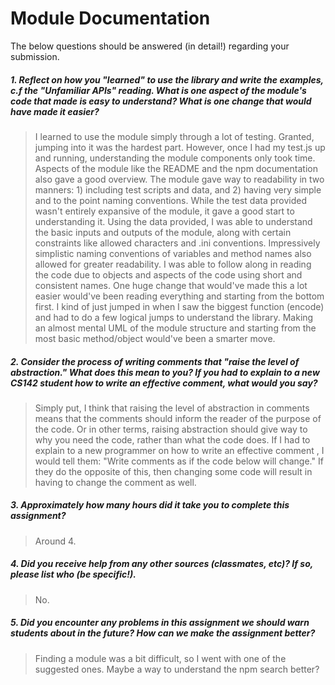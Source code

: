 # Module Documentation

The below questions should be answered (in detail!) regarding your submission.

##### 1. Reflect on how you "learned" to use the library and write the examples, c.f the "Unfamiliar APIs" reading. What is one aspect of the module's code that made is easy to understand? What is one change that would have made it easier?
> I learned to use the module simply through a lot of testing. Granted, jumping into it was the hardest part. However, once I had my test.js up and running, understanding the module components only took time. Aspects of the module like the README and the npm documentation also gave a good overview. The module gave way to readability in two manners: 1) including test scripts and data, and 2) having very simple and to the point naming conventions. 
> While the test data provided wasn't entirely expansive of the module, it gave a good start to understanding it. Using the data provided, I was able to understand the basic inputs and outputs of the module, along with certain constraints like allowed characters and .ini conventions.
> Impressively simplistic naming conventions of variables and method names also allowed for greater readability. I was able to follow along in reading the code due to objects and aspects of the code using short and consistent names. 
> One huge change that would've made this a lot easier would've been reading everything and starting from the bottom first. I kind of just jumped in when I saw the biggest function (encode) and had to do a few logical jumps to understand the library. Making an almost mental UML of the module structure and starting from the most basic method/object would've been a smarter move. 


##### 2. Consider the process of writing comments that "raise the level of abstraction." What does this mean to you? If you had to explain to a new CS142 student how to write an effective comment, what would you say? #####
> Simply put, I think that raising the level of abstraction in comments means that the comments should inform the reader of the purpose of the code. Or in other terms, raising abstraction should give way to why you need the code, rather than what the code does. 
> If I had to explain to a new programmer on how to write an effective comment , I would tell them: "Write comments as if the code below will change." If they do the opposite of this, then changing some code will result in having to change the comment as well.


##### 3. Approximately how many hours did it take you to complete this assignment? #####
> Around 4.


##### 4. Did you receive help from any other sources (classmates, etc)? If so, please list who (be specific!). #####
> No.


##### 5. Did you encounter any problems in this assignment we should warn students about in the future? How can we make the assignment better? #####
> Finding a module was a bit difficult, so I went with one of the suggested ones. Maybe a way to understand the npm search better?
